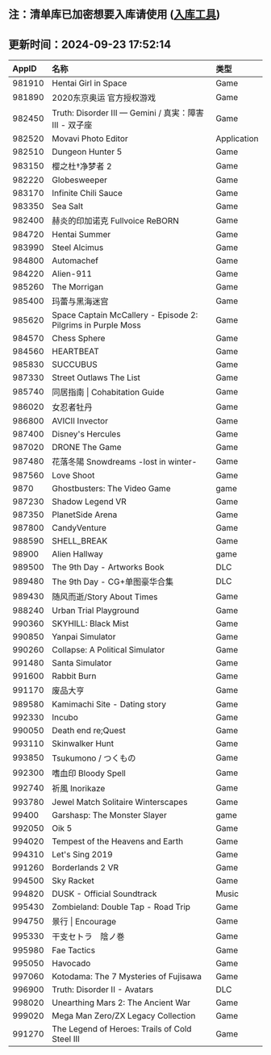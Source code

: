 ## 注：清单库已加密想要入库请使用 ([入库工具](https://github.com/BlankTMing/ManifestAutoUpdate/releases))

## 更新时间：2024-09-23 17:52:14
| AppID | 名称 | 类型  |
| :-------------------- | :----------------------------- | :----------- |
| 981910 | Hentai Girl in Space| Game |
| 981890 | 2020东京奥运 官方授权游戏| Game |
| 982450 | Truth: Disorder III — Gemini / 真実：障害III - 双子座| Game |
| 982520 | Movavi Photo Editor| Application |
| 982510 | Dungeon Hunter 5| Game |
| 983150 | 樱之杜†净梦者 2| Game |
| 982220 | Globesweeper| Game |
| 983170 | Infinite Chili Sauce| Game |
| 983350 | Sea Salt| Game |
| 982400 | 赫炎的印加诺克 Fullvoice ReBORN| Game |
| 984720 | Hentai Summer| Game |
| 983990 | Steel Alcimus| Game |
| 984800 | Automachef| Game |
| 984220 | Alien-911| Game |
| 985260 | The Morrigan| Game |
| 985400 | 玛蕾与黑海迷宫| Game |
| 985620 | Space Captain McCallery - Episode 2: Pilgrims in Purple Moss| Game |
| 984570 | Chess Sphere| Game |
| 984560 | HEARTBEAT| Game |
| 985830 | SUCCUBUS| Game |
| 987330 | Street Outlaws The List| Game |
| 985740 | 同居指南 \| Cohabitation Guide| Game |
| 986020 | 女忍者牡丹| Game |
| 986800 | AVICII Invector| Game |
| 987400 | Disney's Hercules| Game |
| 987020 | DRONE The Game| Game |
| 987480 | 花落冬陽 Snowdreams -lost in winter-| Game |
| 987560 | Love Shoot| Game |
| 9870 | Ghostbusters: The Video Game| game |
| 987230 | Shadow Legend VR| Game |
| 987350 | PlanetSide Arena| Game |
| 987800 | CandyVenture| Game |
| 988590 | SHELL_BREAK| Game |
| 98900 | Alien Hallway| game |
| 989500 | The 9th Day - Artworks Book| DLC |
| 989480 | The 9th Day - CG+单图豪华合集| DLC |
| 989430 | 随风而逝/Story About Times| Game |
| 988240 | Urban Trial Playground| Game |
| 990360 | SKYHILL: Black Mist| Game |
| 990850 | Yanpai Simulator| Game |
| 990260 | Collapse: A Political Simulator| Game |
| 991480 | Santa Simulator| Game |
| 991600 | Rabbit Burn| Game |
| 991170 | 废品大亨| Game |
| 989580 | Kamimachi Site - Dating story| Game |
| 992330 | Incubo| Game |
| 990050 | Death end re;Quest| Game |
| 993110 | Skinwalker Hunt| Game |
| 993850 | Tsukumono / つくもの| Game |
| 992300 | 嗜血印 Bloody Spell| Game |
| 992740 | 祈風 Inorikaze| Game |
| 993780 | Jewel Match Solitaire Winterscapes| Game |
| 99400 | Garshasp: The Monster Slayer| game |
| 992050 | Oik 5| Game |
| 994020 | Tempest of the Heavens and Earth| Game |
| 994310 | Let's Sing 2019| Game |
| 991260 | Borderlands 2 VR| Game |
| 994500 | Sky Racket| Game |
| 994820 | DUSK - Official Soundtrack| Music |
| 995430 | Zombieland: Double Tap - Road Trip| Game |
| 994750 | 景行 \| Encourage| Game |
| 995330 | 干支セトラ　陰ノ巻| Game |
| 995980 | Fae Tactics| Game |
| 995050 | Havocado| Game |
| 997060 | Kotodama: The 7 Mysteries of Fujisawa| Game |
| 996900 | Truth: Disorder II - Avatars| DLC |
| 998020 | Unearthing Mars 2: The Ancient War| Game |
| 999020 | Mega Man Zero/ZX Legacy Collection| Game |
| 991270 | The Legend of Heroes: Trails of Cold Steel III| Game |

